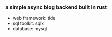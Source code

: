 ### a simple async blog backend built in rust

- web framework: tide
- sql toolkit: sqlx
- database: mysql

